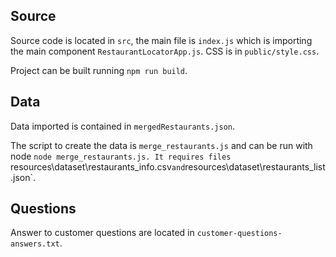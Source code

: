## Source
Source code is located in `src`, the main file is `index.js` which is importing the main component `RestaurantLocatorApp.js`.
CSS is in `public/style.css`.

Project can be built running `npm run build`.

## Data
Data imported is contained in `mergedRestaurants.json`.

The script to create the data is `merge_restaurants.js` and can be run with node `node merge_restaurants.js.
It requires files `resources\dataset\restaurants_info.csv` and `resources\dataset\restaurants_list.json`.

## Questions
Answer to customer questions are located in `customer-questions-answers.txt`.

